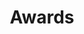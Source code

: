 ---
title: "Awards"
weight: 4
icon: "images/awards.png"
list:
    - content: "2019 R&D 100 winner, Software/Services <a href=''>(Article)</a>"
      image: "images/rnd.png"
      subtitle:
        - "R&D 100"
        - "INCF Stanard and Best Practice"
    - content: "2019 R&D 100 winner, Software/Services <a href=''>(Article)</a> <br><br> <li>Endorsement: : https://www.incf.org/sbp/nwb</li> <br> <li>Community Review:  M. Martone, R. Gerkin, R. Moucek, S. Das, W. Goscinski, J. Hellgren-Kotaleski, E. T. W. Ho, D. Kennedy, T. Leergaard, M. Abrams, “Call for community review of Neurodata Without Borders: Neurophysiology (NWB:N) 2.0–a data standard for neurophysiology,” F1000 Research, 09 Oct 2019, DOI https://doi.org/10.7490/f1000research.1117538.1</li>"
      image: "images/incf.png"
      subtitle:
        - "R&D 100"
        - "INCF Stanard and Best Practice"
---